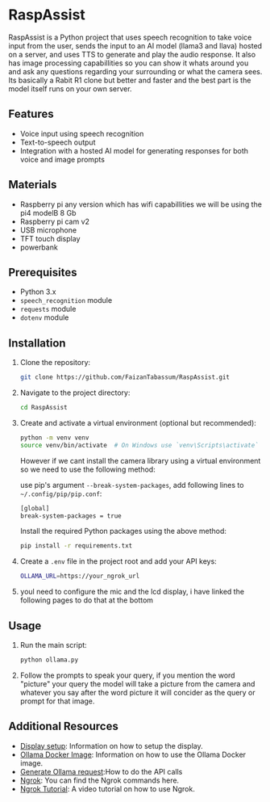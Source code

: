 # RaspAssist

RaspAssist is a Python project that uses speech recognition to take voice input from the user, sends the input to an AI model (llama3 and llava) hosted on a server, and uses TTS to generate and play the audio response.
It also has image processing capabillities so you can show it whats around you and ask any questions regarding your surrounding or what the camera sees.
Its basically a Rabit R1 clone but better and faster and the best part is the model itself runs on your own server.

## Features

- Voice input using speech recognition
- Text-to-speech output
- Integration with a hosted AI model for generating responses for both voice and image prompts

## Materials

- Raspberry pi any version which has wifi capabillities we will be using the pi4 modelB 8 Gb
- Raspberry pi cam v2
- USB microphone
- TFT touch display
- powerbank

## Prerequisites

- Python 3.x
- `speech_recognition` module
- `requests` module
- `dotenv` module

## Installation

1. Clone the repository:

   ```sh
   git clone https://github.com/FaizanTabassum/RaspAssist.git
   ```

2. Navigate to the project directory:

   ```sh
   cd RaspAssist
   ```

3. Create and activate a virtual environment (optional but recommended):

   ```sh
   python -m venv venv
   source venv/bin/activate  # On Windows use `venv\Scripts\activate`
   ```
   However if we cant install the camera library using a virtual environment so we need to use the following method:

   use pip's argument `--break-system-packages`,
   add following lines to `~/.config/pip/pip.conf`:
   ```sh
   [global]
   break-system-packages = true
   ```

   Install the required Python packages using the above method:

   ```sh
   pip install -r requirements.txt
   ```

4. Create a `.env` file in the project root and add your API keys:

   ```sh
   OLLAMA_URL=https://your_ngrok_url
   ```
5. youl need to configure the mic and the lcd display, i have linked the following pages to do that at the bottom
   
## Usage

1. Run the main script:

   ```sh
   python ollama.py
   ```

2. Follow the prompts to speak your query, if you mention the word "picture" your query the model will take a picture from the camera and whatever you say after the word picture it will concider as the query or prompt for that image.

## Additional Resources

- [Display setup](https://core-electronics.com.au/guides/small-screens-raspberry-pi/): Information on how to setup the display.
- [Ollama Docker Image](https://hub.docker.com/r/ollama/ollama): Information on how to use the Ollama Docker image.
- [Generate Ollama request](https://github.com/ollama/ollama/blob/main/docs/api.md):How to do the API calls
- [Ngrok](https://dashboard.ngrok.com/get-started/setup/windows): You can find the Ngrok commands here.
- [Ngrok Tutorial](https://www.youtube.com/watch?v=Tg84mhnAhuA): A video tutorial on how to use Ngrok.

